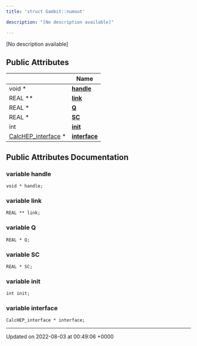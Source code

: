 ```yaml
---
title: 'struct Gambit::numout'

description: "[No description available]"

---
```









[No description available]

## Public Attributes

|                | Name           |
| -------------- | -------------- |
| void * | **[handle](/documentation/code/main/classes/structgambit_1_1numout/#variable-handle)**  |
| REAL ** | **[link](/documentation/code/main/classes/structgambit_1_1numout/#variable-link)**  |
| REAL * | **[Q](/documentation/code/main/classes/structgambit_1_1numout/#variable-q)**  |
| REAL * | **[SC](/documentation/code/main/classes/structgambit_1_1numout/#variable-sc)**  |
| int | **[init](/documentation/code/main/classes/structgambit_1_1numout/#variable-init)**  |
| [CalcHEP_interface](/documentation/code/main/classes/structgambit_1_1calchep__interface/) * | **[interface](/documentation/code/main/classes/structgambit_1_1numout/#variable-interface)**  |

## Public Attributes Documentation

### variable handle

```
void * handle;
```


### variable link

```
REAL ** link;
```


### variable Q

```
REAL * Q;
```


### variable SC

```
REAL * SC;
```


### variable init

```
int init;
```


### variable interface

```
CalcHEP_interface * interface;
```


-------------------------------

Updated on 2022-08-03 at 00:49:06 +0000
